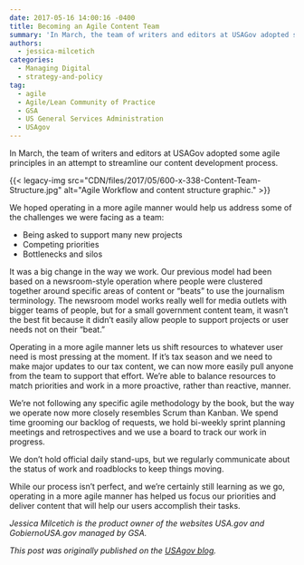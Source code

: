 ```yaml
---
date: 2017-05-16 14:00:16 -0400
title: Becoming an Agile Content Team
summary: 'In March, the team of writers and editors at USAGov adopted some agile principles in an attempt to streamline our content development process. We hoped operating in a more agile manner would help us address some of the challenges we were facing as a team:'
authors:
  - jessica-milcetich
categories:
  - Managing Digital
  - strategy-and-policy
tag:
  - agile
  - Agile/Lean Community of Practice
  - GSA
  - US General Services Administration
  - USAgov
---
```


In March, the team of writers and editors at USAGov adopted some agile principles in an attempt to streamline our content development process.

{{< legacy-img src="CDN/files/2017/05/600-x-338-Content-Team-Structure.jpg" alt="Agile Workflow and content structure graphic." >}}

We hoped operating in a more agile manner would help us address some of the challenges we were facing as a team:

  * Being asked to support many new projects
  * Competing priorities
  * Bottlenecks and silos

It was a big change in the way we work. Our previous model had been based on a newsroom-style operation where people were clustered together around specific areas of content or “beats” to use the journalism terminology. The newsroom model works really well for media outlets with bigger teams of people, but for a small government content team, it wasn’t the best fit because it didn’t easily allow people to support projects or user needs not on their “beat.”

Operating in a more agile manner lets us shift resources to whatever user need is most pressing at the moment. If it’s tax season and we need to make major updates to our tax content, we can now more easily pull anyone from the team to support that effort. We’re able to balance resources to match priorities and work in a more proactive, rather than reactive, manner.

We’re not following any specific agile methodology by the book, but the way we operate now more closely resembles Scrum than Kanban. We spend time grooming our backlog of requests, we hold bi-weekly sprint planning meetings and retrospectives and we use a board to track our work in progress.

We don’t hold official daily stand-ups, but we regularly communicate about the status of work and roadblocks to keep things moving.

While our process isn’t perfect, and we’re certainly still learning as we go, operating in a more agile manner has helped us focus our priorities and deliver content that will help our users accomplish their tasks.

_Jessica Milcetich is the product owner of the websites USA.gov and GobiernoUSA.gov managed by GSA._

_This post was originally published on the [USAgov blog](https://blog.usa.gov/becoming-an-agile-content-team)._